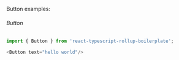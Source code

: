 Button examples:

###### Button
```js
import { Button } from 'react-typescript-rollup-boilerplate';

<Button text="hello world"/>
```
